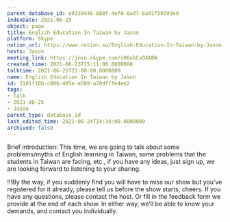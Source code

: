 ```yaml
---
parent_database_id: e9339446-880f-4ef0-8ad7-8ad1f507dded
indexDate: 2021-06-25
object: page
title: English Education In Taiwan by Jason
platform: Skype
notion_url: https://www.notion.so/English-Education-In-Taiwan-by-Jason-3101f10bc806405ea509a70dfffe4ee2
hosts: Jason
meeting_link: https://join.skype.com/v06ubCvQXA0W
created_time: 2021-06-23T15:11:00.0000000
talktime: 2021-06-25T21:00:00.0000000
name: English Education In Taiwan by Jason
id: 3101f10b-c806-405e-a509-a70dfffe4ee2
tags:
- Talk
- 2021-06-25
- Jason
parent_type: database_id
last_edited_time: 2021-06-24T14:34:00.0000000
archived: false
---
```




Brief introduction: This time, we are going to talk about some problems/myths of English learning in Taiwan, some problems that the students in Taiwan are facing, etc., if you have any ideas, just sign up, we are looking forward to listening to your sharing.

!!!By the way, if you suddenly find you will have to miss our show but you’ve registered for it already, please tell us before the show starts, cheers.
If you have any questions, please contact the host. Or fill in the feedback form we provide at the end of each show. In either way, we’ll be able to know your demands, and contact you individually.

